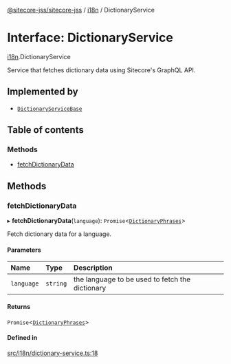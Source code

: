 [@sitecore-jss/sitecore-jss](../README.md) / [i18n](../modules/i18n.md) / DictionaryService

# Interface: DictionaryService

[i18n](../modules/i18n.md).DictionaryService

Service that fetches dictionary data using Sitecore's GraphQL API.

## Implemented by

- [`DictionaryServiceBase`](../classes/i18n.DictionaryServiceBase.md)

## Table of contents

### Methods

- [fetchDictionaryData](i18n.DictionaryService.md#fetchdictionarydata)

## Methods

### fetchDictionaryData

▸ **fetchDictionaryData**(`language`): `Promise`\<[`DictionaryPhrases`](i18n.DictionaryPhrases.md)\>

Fetch dictionary data for a language.

#### Parameters

| Name | Type | Description |
| :------ | :------ | :------ |
| `language` | `string` | the language to be used to fetch the dictionary |

#### Returns

`Promise`\<[`DictionaryPhrases`](i18n.DictionaryPhrases.md)\>

#### Defined in

[src/i18n/dictionary-service.ts:18](https://github.com/Sitecore/jss/blob/6f1d5dec7/packages/sitecore-jss/src/i18n/dictionary-service.ts#L18)
